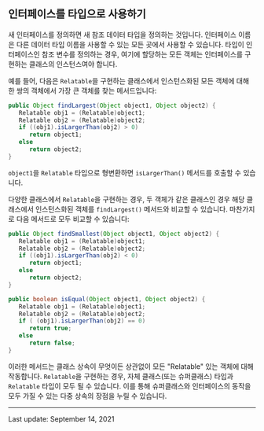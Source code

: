 ## 인터페이스를 타입으로 사용하기

새 인터페이스를 정의하면 새 참조 데이터 타입을 정의하는 것입니다. 인터페이스 이름은 다른 데이터 타입 이름을 사용할 수 있는 모든 곳에서 사용할 수 있습니다. 타입이 인터페이스인 참조 변수를 정의하는 경우, 여기에 할당하는 모든 객체는 인터페이스를 구현하는 클래스의 인스턴스여야 합니다.

예를 들어, 다음은 `Relatable`을 구현하는 클래스에서 인스턴스화된 모든 객체에 대해 한 쌍의 객체에서 가장 큰 객체를 찾는 메서드입니다:

```java
public Object findLargest(Object object1, Object object2) {
   Relatable obj1 = (Relatable)object1;
   Relatable obj2 = (Relatable)object2;
   if ((obj1).isLargerThan(obj2) > 0)
      return object1;
   else 
      return object2;
}
```

`object1`을 `Relatable` 타입으로 형변환하면 `isLargerThan()` 메서드를 호출할 수 있습니다.

다양한 클래스에서 `Relatable`을 구현하는 경우, 두 객체가 같은 클래스인 경우 해당 클래스에서 인스턴스화된 객체를 `findLargest()` 메서드와 비교할 수 있습니다. 마찬가지로 다음 메서드로 모두 비교할 수 있습니다:

```java
public Object findSmallest(Object object1, Object object2) {
   Relatable obj1 = (Relatable)object1;
   Relatable obj2 = (Relatable)object2;
   if ((obj1).isLargerThan(obj2) < 0)
      return object1;
   else 
      return object2;
}

public boolean isEqual(Object object1, Object object2) {
   Relatable obj1 = (Relatable)object1;
   Relatable obj2 = (Relatable)object2;
   if ( (obj1).isLargerThan(obj2) == 0)
      return true;
   else 
      return false;
}
```

이러한 메서드는 클래스 상속이 무엇이든 상관없이 모든 "Relatable" 있는 객체에 대해 작동합니다. `Relatable`을 구현하는 경우, 자체 클래스(또는 슈퍼클래스) 타입과 `Relatable` 타입이 모두 될 수 있습니다. 이를 통해 슈퍼클래스와 인터페이스의 동작을 모두 가질 수 있는 다중 상속의 장점을 누릴 수 있습니다.

---
Last update: September 14, 2021